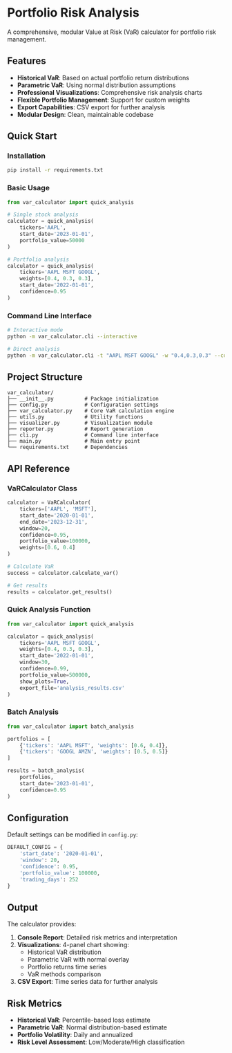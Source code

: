 # Portfolio Risk Analysis


A comprehensive, modular Value at Risk (VaR) calculator for portfolio risk management.

## Features

- **Historical VaR**: Based on actual portfolio return distributions
- **Parametric VaR**: Using normal distribution assumptions
- **Professional Visualizations**: Comprehensive risk analysis charts
- **Flexible Portfolio Management**: Support for custom weights
- **Export Capabilities**: CSV export for further analysis
- **Modular Design**: Clean, maintainable codebase

## Quick Start

### Installation

```bash
pip install -r requirements.txt
```

### Basic Usage

```python
from var_calculator import quick_analysis

# Single stock analysis
calculator = quick_analysis(
    tickers='AAPL',
    start_date='2023-01-01',
    portfolio_value=50000
)

# Portfolio analysis
calculator = quick_analysis(
    tickers='AAPL MSFT GOOGL',
    weights=[0.4, 0.3, 0.3],
    start_date='2022-01-01',
    confidence=0.95
)
```

### Command Line Interface

```bash
# Interactive mode
python -m var_calculator.cli --interactive

# Direct analysis
python -m var_calculator.cli -t "AAPL MSFT GOOGL" -w "0.4,0.3,0.3" --confidence 0.95
```

## Project Structure

```
var_calculator/
├── __init__.py          # Package initialization
├── config.py            # Configuration settings
├── var_calculator.py    # Core VaR calculation engine
├── utils.py             # Utility functions
├── visualizer.py        # Visualization module
├── reporter.py          # Report generation
├── cli.py               # Command line interface
├── main.py              # Main entry point
└── requirements.txt     # Dependencies
```

## API Reference

### VaRCalculator Class

```python
calculator = VaRCalculator(
    tickers=['AAPL', 'MSFT'],
    start_date='2020-01-01',
    end_date='2023-12-31',
    window=20,
    confidence=0.95,
    portfolio_value=100000,
    weights=[0.6, 0.4]
)

# Calculate VaR
success = calculator.calculate_var()

# Get results
results = calculator.get_results()
```

### Quick Analysis Function

```python
from var_calculator import quick_analysis

calculator = quick_analysis(
    tickers='AAPL MSFT GOOGL',
    weights=[0.4, 0.3, 0.3],
    start_date='2022-01-01',
    window=30,
    confidence=0.99,
    portfolio_value=500000,
    show_plots=True,
    export_file='analysis_results.csv'
)
```

### Batch Analysis

```python
from var_calculator import batch_analysis

portfolios = [
    {'tickers': 'AAPL MSFT', 'weights': [0.6, 0.4]},
    {'tickers': 'GOOGL AMZN', 'weights': [0.5, 0.5]}
]

results = batch_analysis(
    portfolios,
    start_date='2023-01-01',
    confidence=0.95
)
```

## Configuration

Default settings can be modified in `config.py`:

```python
DEFAULT_CONFIG = {
    'start_date': '2020-01-01',
    'window': 20,
    'confidence': 0.95,
    'portfolio_value': 100000,
    'trading_days': 252
}
```

## Output

The calculator provides:

1. **Console Report**: Detailed risk metrics and interpretation
2. **Visualizations**: 4-panel chart showing:
   - Historical VaR distribution
   - Parametric VaR with normal overlay
   - Portfolio returns time series
   - VaR methods comparison
3. **CSV Export**: Time series data for further analysis

## Risk Metrics

- **Historical VaR**: Percentile-based loss estimate
- **Parametric VaR**: Normal distribution-based estimate
- **Portfolio Volatility**: Daily and annualized
- **Risk Level Assessment**: Low/Moderate/High classification
